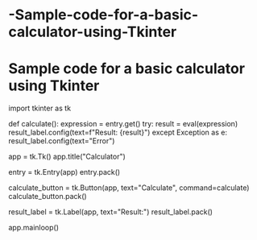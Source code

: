 # -Sample-code-for-a-basic-calculator-using-Tkinter
# Sample code for a basic calculator using Tkinter
import tkinter as tk

def calculate():
    expression = entry.get()
    try:
        result = eval(expression)
        result_label.config(text=f"Result: {result}")
    except Exception as e:
        result_label.config(text="Error")

app = tk.Tk()
app.title("Calculator")

entry = tk.Entry(app)
entry.pack()

calculate_button = tk.Button(app, text="Calculate", command=calculate)
calculate_button.pack()

result_label = tk.Label(app, text="Result:")
result_label.pack()

app.mainloop()
